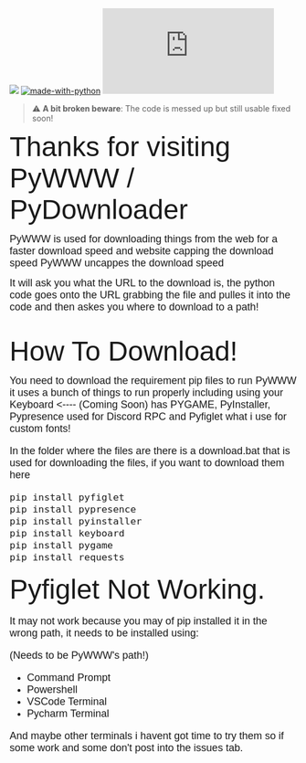 ![](https://i.ibb.co/7pVnP49/Python-logo-and-wordmark-svg.png)
[![made-with-python](https://img.shields.io/badge/Made%20with-Python-1f425f.svg)](https://www.python.org/) [![Latest release](https://badgen.net/github/release/Naereen/Strapdown.js)](https://github.com/MooManisLoud/PyWWW)


> :warning: **A bit broken beware**: The code is messed up but still usable fixed soon!


<font size="7" face="Arial">Thanks for visiting PyWWW / PyDownloader</font>

<font size="4" face="Arial">PyWWW is used for downloading things from the web for a faster download speed and website capping the download speed PyWWW uncappes the download speed</font>

<font size="4" face="Arial">It will ask you what the URL to the download is, the python code goes onto the URL grabbing the file and pulles it into the code and then askes you where to download to a path!</font>

#

<font size="7" face="Arial">How To Download!</font>

<font size="4" face="Arial">You need to download the requirement pip files to run PyWWW it uses a bunch of things to run properly including using your Keyboard <---- (Coming Soon) has PYGAME, PyInstaller, Pypresence used for Discord RPC  and Pyfiglet what i use for custom fonts!<font>

<font size="4" face="Arial">In the folder where the files are there is a download.bat that is used for downloading the files, if you want to download them here</font>

```python
pip install pyfiglet
pip install pypresence
pip install pyinstaller
pip install keyboard
pip install pygame
pip install requests
```

<font size="7" face="Arial">Pyfiglet Not Working.</font>

<font size="4" face="Arial">It may not work because you may of pip installed it in the wrong path, it needs to be installed using:</font>

(Needs to be PyWWW's path!)

- Command Prompt
- Powershell
- VSCode Terminal
- Pycharm Terminal

And maybe other terminals i havent got time to try them so if some work and some don't post into the issues tab.
#
